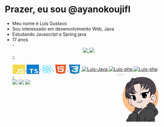 <h1> Prazer, eu sou @ayanokoujifl </h1>
<ul>
  <li>Meu nome é Luís Gustavo</li>
  <li>Sou interessado em desenvolvimento Web, Java</li>
<li>Estudando Javascript e Spring java</li>
<li>17 anos</li>
  -
<div align="center">
  <a href="https://github.com/ayanokoujifl">
  <img height="180em" src="https://github-readme-stats.vercel.app/api?username=ayanokoujifl&show_icons=true&theme=omni&include_all_commits=true&count_private=true"/>
  <img height="180em" src="https://github-readme-stats.vercel.app/api/top-langs/?username=ayanokoujifl&layout=compact&langs_count=7&theme=omni"/>
</div>
  -
<div style="display: inline_block"><br>
  <img align="center" alt="Luis-Js" height="30" width="40" src="https://raw.githubusercontent.com/devicons/devicon/master/icons/javascript/javascript-plain.svg">
  <img align="center" alt="Luis-Ts" height="30" width="40" src="https://raw.githubusercontent.com/devicons/devicon/master/icons/typescript/typescript-plain.svg">
  <img align="center" alt="Luis-React" height="30" width="40" src="https://raw.githubusercontent.com/devicons/devicon/master/icons/react/react-original.svg">
  <img align="center" alt="Luis-HTML" height="30" width="40" src="https://raw.githubusercontent.com/devicons/devicon/master/icons/html5/html5-original.svg">
  <img align="center" alt="Luis-CSS" height="30" width="40" src="https://raw.githubusercontent.com/devicons/devicon/master/icons/css3/css3-original.svg">
    <img align="center" alt="Luis-Java" height="40" width="40"src="https://cdn.jsdelivr.net/gh/devicons/devicon/icons/java/java-original.svg" />
  <img align="center"alt="Luis-php" height="40"width="40" src="https://cdn.jsdelivr.net/gh/devicons/devicon/icons/php/php-plain.svg" />
  <img align="center"alt="Luis-php" height="40"width="40" src="https://cdn.jsdelivr.net/gh/devicons/devicon/icons/tailwindcss/tailwindcss-plain.svg" />
  <img align="right" width="150" height="150" src="https://github.com/ayanokoujifl/ayanokoujifl/blob/main/iconmy2.png"/>
</div>
-
  <div> 
  <a href="https://instagram.com/luis_gustavo_fl" target="_blank"><img src="https://img.shields.io/badge/-Instagram-%23E4405F?style=for-the-badge&logo=instagram&logoColor=white"></a>
  <a href = "mailto:guleite3@gmail.com"targer="_blank"><img src="https://img.shields.io/badge/-Gmail-%23333?style=for-the-badge&logo=gmail&logoColor=white"></a>
  <a href="https://www.linkedin.com/in/luís-gustavo-ferreira-leite-850886207/" target="_blank"><img src="https://img.shields.io/badge/-LinkedIn-%230077B5?style=for-the-badge&logo=linkedin&logoColor=white"></a> 
</div>
